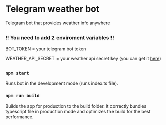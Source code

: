 # Telegram weather bot
Telegram bot that provides weather info anywhere
##
### !! You need to add 2 enviroment variables !!
BOT_TOKEN = your telegram bot token

WEATHER_API_SECRET = your weather api secret key (you can get it [here](https://www.weatherapi.com/my/fields.aspx))
##
### `npm start`
Runs bot in the development mode (runs index.ts file).

### `npm run build`
Builds the app for production to the build folder.
It correctly bundles typescript file in production mode and optimizes the build for the best performance.
